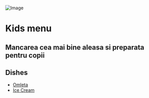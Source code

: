 ![Image](https://encrypted-tbn0.gstatic.com/images?q=tbn%3AANd9GcSLZ-GNkPKg7rpfuMk2zBJVXwoRYjpgetK9kw&usqp=CAU)

# Kids menu

Mancarea cea mai bine aleasa si preparata pentru copii
------------------------------------------------------

## Dishes

- [Omleta](kids-menu/kids-dish-omleta.md)
- [Ice Cream](kids-menu/kids_dish_icecream.md)
